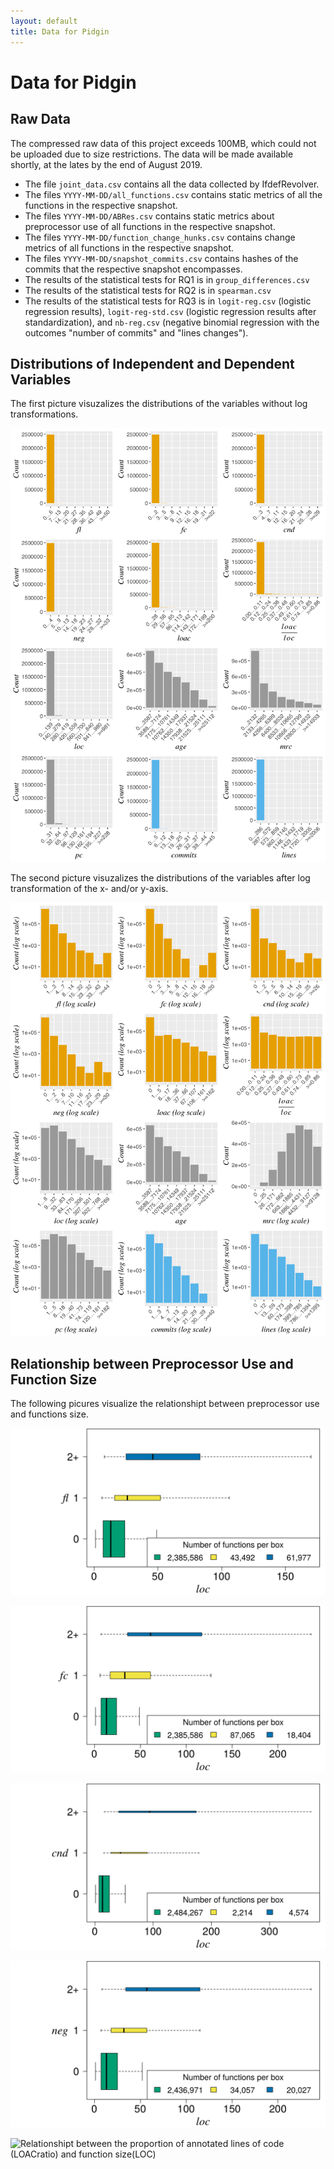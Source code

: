 ```yaml
---
layout: default
title: Data for Pidgin
---
```

# Data for Pidgin

## Raw Data

The compressed raw data of this project exceeds 100MB, which could not
be uploaded due to size restrictions.  The data will be made available
shortly, at the lates by the end of August 2019.

- The file `joint_data.csv` contains all the data collected by IfdefRevolver.
- The files `YYYY-MM-DD/all_functions.csv` contains static metrics of all the functions in the respective snapshot.
- The files `YYYY-MM-DD/ABRes.csv` contains static metrics about preprocessor use of all functions in the respective snapshot.
- The files `YYYY-MM-DD/function_change_hunks.csv` contains change metrics of all functions in the respective snapshot.
- The files `YYYY-MM-DD/snapshot_commits.csv` contains hashes of the commits that the respective snapshot encompasses.
- The results of the statistical tests for RQ1 is in `group_differences.csv`
- The results of the statistical tests for RQ2 is in `spearman.csv`
- The results of the statistical tests for RQ3 is in `logit-reg.csv` (logistic regression results), `logit-reg-std.csv` (logistic regression results after standardization), and `nb-reg.csv` (negative binomial regression with the outcomes "number of commits" and "lines changes").

## Distributions of Independent and Dependent Variables

The first picture visuzalizes the distributions of the variables without log transformations.

![Distribution of the data without log transformations](distributions-no-log-scaling.png)

The second picture visuzalizes the distributions of the variables after log transformation of the x- and/or y-axis.

![Distribution of the data after log transformation of x- and/or y-axes.](distributions.png)

## Relationship between Preprocessor Use and Function Size

The following picures visualize the relationshipt between preprocessor use and functions size.

![Relationshipt between number of feature locations (FL) and function size (LOC)](loc-plot-FL-x.png)

![Relationshipt between number of feature constants (FC) and function size (LOC)](loc-plot-FC-x.png)

![Relationshipt between nesting (CND) and function size (LOC)](loc-plot-CND-x.png)

![Relationshipt between negation (NEG) and function size (LOC)](loc-plot-NEG-x.png)

![Relationshipt between the proportion of annotated lines of code (LOACratio) and function
size(LOC)](loc-plot-LOACratio-x.png)
